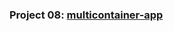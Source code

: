 ### Project 08: [multicontainer-app](https://github.com/SuchithraChandrasekaran/multicontainer-app.git)
